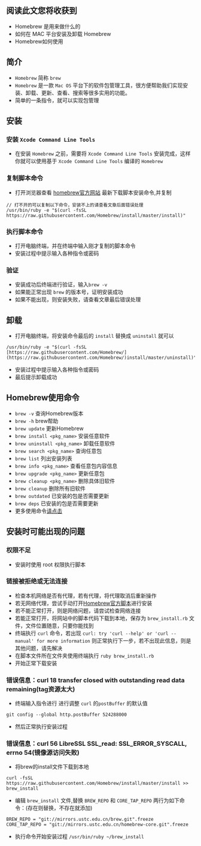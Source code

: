 ## 阅读此文您将收获到
* Homebrew 是用来做什么的
* 如何在 MAC 平台安装及卸载 Homebrew
* Homebrew如何使用

## 简介
* `Homebrew` 简称 `brew`
* `Homebrew` 是一款 `Mac OS` 平台下的软件包管理工具，很方便帮助我们实现安装、卸载、更新、查看、搜索等很多实用的功能。
* 简单的一条指令，就可以实现包管理

## 安装
### 安装  `Xcode Command Line Tools` 
* 在安装 `Homebrew` 之前，需要将 `Xcode Command Line Tools` 安装完成，这样你就可以使用基于 `Xcode Command Line Tools` 编译的 `Homebrew`

### 复制脚本命令
* 打开浏览器查看 [homebrew官方网站](https://brew.sh/) 最新下载脚本安装命令,并复制
	
```
// 打不开的可以复制以下命令，安装不上的请查看文章后面错误处理
/usr/bin/ruby -e "$(curl -fsSL https://raw.githubusercontent.com/Homebrew/install/master/install)"
```
### 执行脚本命令
* 打开电脑终端，并在终端中输入刚才复制的脚本命令
* 安装过程中提示输入各种指令或密码

### 验证
* 安装成功后终端进行验证，输入`brew -v`
* 如果能正常出现 `brew` 的版本号，证明安装成功
* 如果不能出现，则安装失败，请查看文章最后错误处理

## 卸载
* 打开电脑终端，将安装命令最后的 `install` 替换成 `uninstall` 就可以

```
/usr/bin/ruby -e "$(curl -fsSL [https://raw.githubusercontent.com/Homebrew/](https://raw.githubusercontent.com/Homebrew/)install/master/uninstall)"
```
* 安装过程中提示输入各种指令或密码
* 最后提示卸载成功

## Homebrew使用命令
* `brew -v` 查询Homebrew版本
* `brew -h`	brew帮助
* `brew update`	更新Homebrew
* `brew install <pkg_name>`	安装任意软件
* `brew uninstall <pkg_name>`	卸载任意软件
* `brew search <pkg_name>`	查询任意包
* `brew list`	列出安装列表
* `brew info <pkg_name>` 查看任意包内容信息
* `brew upgrade <pkg_name>` 更新任意包
* `brew cleanup <pkg_name>` 删除具体旧软件
* `brew cleanup` 删除所有旧软件
* `brew outdated` 已安装的包是否需要更新
* `brew deps`	已安装的包是否需要更新
* 更多使用命令[请点击]([https://docs.brew.sh/](https://docs.brew.sh/))

## 安装时可能出现的问题
### 权限不足
* 安装时使用 root 权限执行脚本

### 链接被拒绝或无法连接
* 检查本机网络是否有代理，若有代理，将代理取消后重新操作
* 若无网络代理，尝试手动打开[Homebrew官方脚本]([https://raw.githubusercontent.com/Homebrew/install/master/install](https://link.jianshu.com/?t=https://raw.githubusercontent.com/Homebrew/install/master/install))进行安装
* 若不能正常打开，则是网络问题，请尝试检查网络连接
* 若能正常打开，将网站中的脚本代码下载到本地，保存为 `brew_install.rb` 文件，文件位置随意，只要你能找到
* 终端执行 `curl` 命令，若出现 `curl: try 'curl --help' or 'curl --manual' for more information` 则正常执行下一步，若不出现此信息，则是其他问题，请先解决
* 在脚本文件所在文件夹使用终端执行 `ruby brew_install.rb`
* 开始正常下载安装

### 错误信息：curl 18 transfer closed with outstanding read data remaining(tag资源太大)
* 终端输入指令进行  进行调整 `curl` 的`postBuffer` 的默认值

```
git config --global http.postBuffer 524288000
```
* 然后正常执行安装过程

### 错误信息：curl 56 LibreSSL SSL_read: SSL_ERROR_SYSCALL, errno 54(镜像源访问失败)
* 将brew的install文件下载到本地

```
curl -fsSL https://raw.githubusercontent.com/Homebrew/install/master/install >> brew_install
```
* 编辑 `brew_install` 文件,替换 `BREW_REPO` 和 `CORE_TAP_REPO` 两行为如下命令：(存在则替换，不存在就添加) 

```
BREW_REPO = "git://mirrors.ustc.edu.cn/brew.git".freeze
CORE_TAP_REPO = "git://mirrors.ustc.edu.cn/homebrew-core.git".freeze
```

* 执行命令开始安装过程 `/usr/bin/ruby ~/brew_install`